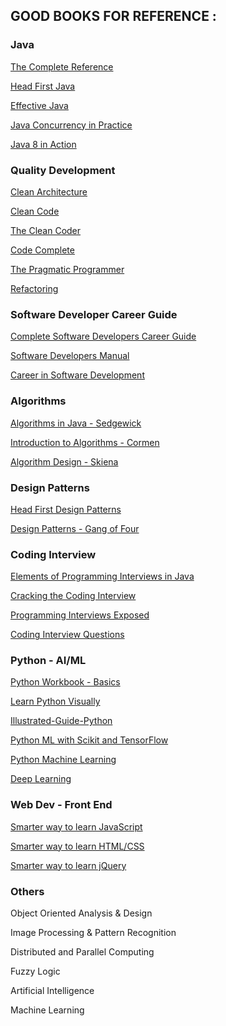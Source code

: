 ## GOOD BOOKS FOR REFERENCE :

### Java

[The Complete Reference](https://www.amazon.com/Java-Complete-Reference-Herbert-Schildt/dp/0071808558)

[Head First Java](https://www.amazon.com/dp/0596009208)

[Effective Java](https://www.amazon.com/Effective-Java-3rd-Joshua-Bloch/dp/0134685997)

[Java Concurrency in Practice](https://www.amazon.com/Java-Concurrency-Practice-Brian-Goetz/dp/0321349601)

[Java 8 in Action](https://www.amazon.com/Java-Action-Lambdas-functional-style-programming/dp/1617291994)

### Quality Development

[Clean Architecture](https://www.amazon.com/Clean-Architecture-Craftsmans-Software-Structure/dp/0134494164/)

[Clean Code](https://www.amazon.com/dp/0132350882)

[The Clean Coder](https://www.amazon.com/Clean-Coder-Conduct-Professional-Programmers/dp/0137081073)

[Code Complete](https://www.amazon.com/dp/0735619670)

[The Pragmatic Programmer](https://www.amazon.com/dp/020161622X)

[Refactoring](https://www.amazon.com/Refactoring-Improving-Design-Existing-Code/dp/0201485672)

### Software Developer Career Guide

[Complete Software Developers Career Guide](https://www.amazon.com/Complete-Software-Developers-Career-Guide/dp/0999081411)

[Software Developers Manual](https://www.amazon.com/Soft-Skills-software-developers-manual/dp/1617292397)

[Career in Software Development](https://www.amazon.com/Passionate-Programmer-Remarkable-Development-Pragmatic/dp/1934356344)

### Algorithms

[Algorithms in Java - Sedgewick](https://www.amazon.com/Algorithms-4th-Robert-Sedgewick/dp/032157351X)

[Introduction to Algorithms - Cormen](https://www.amazon.com/Introduction-Algorithms-3rd-MIT-Press/dp/0262033844)

[Algorithm Design - Skiena](https://www.amazon.com/Algorithm-Design-Manual-Steven-Skiena/dp/1848000693)

### Design Patterns

[Head First Design Patterns](https://www.amazon.com/Head-First-Design-Patterns-Brain-Friendly/dp/0596007124)

[Design Patterns - Gang of Four](https://www.amazon.com/Design-Patterns-Elements-Reusable-Object-Oriented/dp/9332555400)

### Coding Interview

[Elements of Programming Interviews in Java](https://www.amazon.com/Elements-Programming-Interviews-Java-Insiders/dp/1517671272)

[Cracking the Coding Interview](https://www.amazon.com/Cracking-Coding-Interview-Programming-Questions/dp/0984782850)

[Programming Interviews Exposed](https://www.amazon.com/Programming-Interviews-Exposed-Secrets-Landing/dp/1118261364)

[Coding Interview Questions](https://www.amazon.com/Coding-Interview-Questions-Narasimha-Karumanchi/dp/8193245202)

### Python - AI/ML

[Python Workbook - Basics](http://www.springer.com/in/book/9783319142395)

[Learn Python Visually](https://www.amazon.com/Learn-Python-Visually-Ivelin-Demirov/dp/0993836712)

[Illustrated-Guide-Python](https://www.amazon.com/Illustrated-Guide-Python-Walkthrough-Illustrations/dp/1977921752)

[Python ML with Scikit and TensorFlow](https://www.amazon.com/dp/B06XNKV5TS)

[Python Machine Learning](https://www.amazon.com/dp/1787125939)

[Deep Learning](https://www.amazon.com/Deep-Learning-Adaptive-Computation-Machine-ebook/dp/B01MRVFGX4)

### Web Dev - Front End

[Smarter way to learn JavaScript](https://www.amazon.com/Smarter-JavaScript-tech-assisted-approach-requires/dp/1497408180)

[Smarter way to learn HTML/CSS](https://www.amazon.com/Smarter-Way-Learn-HTML-CSS/dp/150867387X)

[Smarter way to learn jQuery](https://www.amazon.com/Smarter-Way-Learn-jQuery-Remember/dp/1523986468)

### Others

Object Oriented Analysis & Design

Image Processing & Pattern Recognition

Distributed and Parallel Computing

Fuzzy Logic

Artificial Intelligence

Machine Learning
